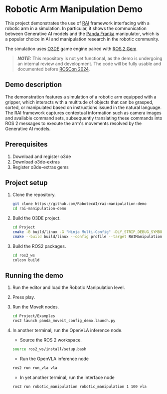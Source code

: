 # Robotic Arm Manipulation Demo

This project demonstrates the use of [RAI](https://github.com/RobotecAI/rai) framework interfacing with a robotic arm in a simulation. In particular, it shows the communication between Generative AI models and the [Panda Franka](https://www.franka.de/) manipulator, which is a popular choice in AI and manipulation research in the robotic community. 

The simulation uses [O3DE](https://www.o3de.org/) game engine paired with [ROS 2 Gem](https://docs.o3de.org/docs/user-guide/interactivity/robotics/).

> **_NOTE:_**  This repository is not yet functional, as the demo is undergoing an internal review and development. The code will be fully usable and documented before [ROSCon 2024](https://roscon.ros.org/2024/).

## Demo description

The demonstration features a simulation of a robotic arm equipped with a gripper, which interacts with a multitude of objects that can be grasped, sorted, or manipulated based on instructions issued in the natural language. The RAI framework captures contextual information such as camera images and available command sets, subsequently translating these commands into ROS 2 messages to execute the arm's movements resolved by the Generative AI models.

## Prerequisites

1. Download and register o3de
2. Download o3de-extras
3. Register o3de-extras gems

## Project setup

1. Clone the repository.

    ```bash
    git clone https://github.com/RobotecAI/rai-manipulation-demo
    cd rai-manipulation-demo
    ```

2. Build the O3DE project.

    ```bash
    cd Project
    cmake -B build/linux -G "Ninja Multi-Config" -DLY_STRIP_DEBUG_SYMBOLS=TRUE -DLY_DISABLE_TEST_MODULES=ON
    cmake --build build/linux --config profile --target RAIManipulationDemo.Assets RAIManipulationDemo.GameLauncher
    ```

3. Build the ROS2 packages.

    ```bash
    cd ros2_ws
    colcon build
    ```

## Running the demo

1. Run the editor and load the Robotic Manipulation level.
2. Press play.
3. Run the MoveIt nodes.

    ```bash
    cd Project/Examples
    ros2 launch panda_moveit_config_demo.launch.py
    ```

4. In another terminal, run the OpenVLA inference node.
    - Source the ROS 2 workspace.

    ```bash
    source ros2_ws/install/setup.bash
    ```

    - Run the OpenVLA inference node

    ```bash
    ros2 run run_vla vla
    ```

    - In yet another terminal, run the interface node

    ```bash
    ros2 run robotic_manipulation robotic_manipulation 1 100 vla
    ```

